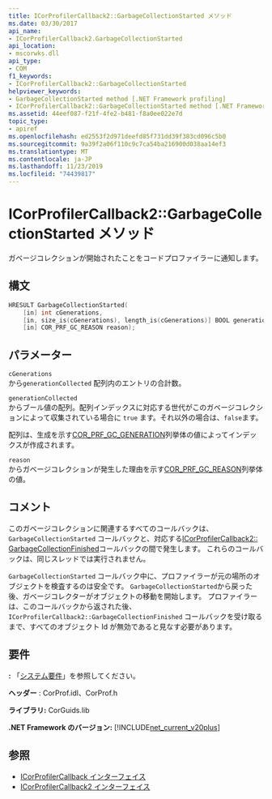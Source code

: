 ```yaml
---
title: ICorProfilerCallback2::GarbageCollectionStarted メソッド
ms.date: 03/30/2017
api_name:
- ICorProfilerCallback2.GarbageCollectionStarted
api_location:
- mscorwks.dll
api_type:
- COM
f1_keywords:
- ICorProfilerCallback2::GarbageCollectionStarted
helpviewer_keywords:
- GarbageCollectionStarted method [.NET Framework profiling]
- ICorProfilerCallback2::GarbageCollectionStarted method [.NET Framework profiling]
ms.assetid: 44eef087-f21f-4fe2-b481-f8a0ee022e7d
topic_type:
- apiref
ms.openlocfilehash: ed2553f2d971deefd85f731dd39f383cd096c5b0
ms.sourcegitcommit: 9a39f2a06f110c9c7ca54ba216900d038aa14ef3
ms.translationtype: MT
ms.contentlocale: ja-JP
ms.lasthandoff: 11/23/2019
ms.locfileid: "74439817"
---
```

# <a name="icorprofilercallback2garbagecollectionstarted-method"></a>ICorProfilerCallback2::GarbageCollectionStarted メソッド
ガベージコレクションが開始されたことをコードプロファイラーに通知します。  
  
## <a name="syntax"></a>構文  
  
```cpp  
HRESULT GarbageCollectionStarted(  
    [in] int cGenerations,  
    [in, size_is(cGenerations), length_is(cGenerations)] BOOL generationCollected[],  
    [in] COR_PRF_GC_REASON reason);  
```  
  
## <a name="parameters"></a>パラメーター  
 `cGenerations`  
 から`generationCollected` 配列内のエントリの合計数。  
  
 `generationCollected`  
 からブール値の配列。配列インデックスに対応する世代がこのガベージコレクションによって収集されている場合に `true` ます。それ以外の場合は、`false`ます。  
  
 配列は、生成を示す[COR_PRF_GC_GENERATION](../../../../docs/framework/unmanaged-api/profiling/cor-prf-gc-generation-enumeration.md)列挙体の値によってインデックスが作成されます。  
  
 `reason`  
 からガベージコレクションが発生した理由を示す[COR_PRF_GC_REASON](../../../../docs/framework/unmanaged-api/profiling/cor-prf-gc-reason-enumeration.md)列挙体の値。  
  
## <a name="remarks"></a>コメント  
 このガベージコレクションに関連するすべてのコールバックは、`GarbageCollectionStarted` コールバックと、対応する[ICorProfilerCallback2:: GarbageCollectionFinished](../../../../docs/framework/unmanaged-api/profiling/icorprofilercallback2-garbagecollectionfinished-method.md)コールバックの間で発生します。 これらのコールバックは、同じスレッドでは実行されません。  
  
 `GarbageCollectionStarted` コールバック中に、プロファイラーが元の場所のオブジェクトを検査するのは安全です。 `GarbageCollectionStarted`から戻った後、ガベージコレクターがオブジェクトの移動を開始します。 プロファイラーは、このコールバックから返された後、`ICorProfilerCallback2::GarbageCollectionFinished` コールバックを受け取るまで、すべてのオブジェクト Id が無効であると見なす必要があります。  
  
## <a name="requirements"></a>要件  
 **:** 「[システム要件](../../../../docs/framework/get-started/system-requirements.md)」を参照してください。  
  
 **ヘッダー** : CorProf.idl、CorProf.h  
  
 **ライブラリ:** CorGuids.lib  
  
 **.NET Framework のバージョン:** [!INCLUDE[net_current_v20plus](../../../../includes/net-current-v20plus-md.md)]  
  
## <a name="see-also"></a>参照

- [ICorProfilerCallback インターフェイス](../../../../docs/framework/unmanaged-api/profiling/icorprofilercallback-interface.md)
- [ICorProfilerCallback2 インターフェイス](../../../../docs/framework/unmanaged-api/profiling/icorprofilercallback2-interface.md)
